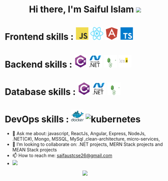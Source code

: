 <h1 align="center">Hi there, I'm Saiful Islam 
  <a href="https://www.linkedin.com/in/saif-aust-cse/" target="_blank">
  <img src="https://img.icons8.com/fluent/48/000000/linkedin.png" />
 </a>
</h1>

<!--
<p align="center">
 <a href="https://www.linkedin.com/in/saif-aust-cse/" target="_blank">
  <img src="https://img.icons8.com/fluent/48/000000/linkedin.png" />
 </a>

 <a href="https://twitter.com/saif-aust-cse" target="_blank">
  <img src="https://img.icons8.com/fluent/48/000000/twitter.png" />
 </a>
</p> -->

<!-- <p align="center">
 <strong>
  Professional skills
  </strong>
</p>

<p align="center">
  <img src="https://github.com/saifaustcse/saif/blob/main/images/javascript.svg" alt="javascript" width="40" height="40" />
  <img src="https://github.com/saifaustcse/saif/blob/main/images/typescript.svg" alt="typescript" width="40" height="40" />

  <img src="https://github.com/saifaustcse/saif/blob/main/images/csharp.svg" alt="csharp" width="40" height="40" />
  <img src="https://github.com/saifaustcse/saif/blob/main/images/dot-net.svg" alt="dotnet" width="40" height="40" />

  <img src="https://github.com/saifaustcse/saif/blob/main/images/docker.svg" alt="docker" width="40" height="40" />
  <img src="https://img.icons8.com/color/48/000000/kubernetes.png" alt="kubernetes" width="43" height="43" />
  <img src="https://github.com/saifaustcse/saif/blob/main/images/angular.svg" alt="angular" width="40" height="40" />
</p> -->

<h1> 
  <span>
    Frontend skills :
  </span>

  <span>
    <img src="https://github.com/saifaustcse/saif/blob/main/images/javascript.svg" alt="javascript" width="40" height="40" />
    <img src="https://github.com/saifaustcse/saif/blob/main/images/react.svg" alt="react" width="40" height="40" />
    <img src="https://github.com/saifaustcse/saif/blob/main/images/angular.svg" alt="angular" width="40" height="40" />
    <img src="https://github.com/saifaustcse/saif/blob/main/images/typescript.svg" alt="typescript" width="40" height="40" />
  </span>
</h1>

<h1> 
  <span>
    Backend skills :  
  </span>

  <span>
    <img src="https://github.com/saifaustcse/saif/blob/main/images/csharp.svg" alt="csharp" width="40" height="40" />
    <img src="https://github.com/saifaustcse/saif/blob/main/images/dot-net.svg" alt="dotNet" width="40" height="40" />
    <img src="https://github.com/saifaustcse/saif/blob/main/images/node.svg" alt="node" width="40" height="40" 
    style ="background-color: #333;"/>
    <img src="https://github.com/saifaustcse/saif/blob/main/images/express.png" alt="kubernetes" width="40" height="40" />
  </span>
</h1>

<h1> 
  <span>
    Database skills :  
  </span>

  <span>
    <img src="https://github.com/saifaustcse/saif/blob/main/images/csharp.svg" alt="csharp" width="40" height="40" />
    <img src="https://github.com/saifaustcse/saif/blob/main/images/dot-net.svg" alt="dotNet" width="40" height="40" />
    <img src="https://github.com/saifaustcse/saif/blob/main/images/node.svg" alt="node" width="40" height="40" />
  </span>
</h1>

<h1> 
  <span>
    DevOps skills :  
  </span>

  <span>
    <img src="https://github.com/saifaustcse/saif/blob/main/images/docker.svg" alt="docker" width="40" height="40" />
    <img src="https://img.icons8.com/color/48/000000/kubernetes.png" alt="kubernetes" width="43" height="43" />
  </span>
</h1>

-   💬 Ask me about: javascript, ReactJs, Angular, Express, NodeJs, .NET(C#), Mongo, MSSQL, MySql ,clean-architecture, micro-services,
-   👯 I’m looking to collaborate on: .NET projects, MERN Stack projects and MEAN Stack projects
-   📫 How to reach me: saifaustcse26@gmail.com
-   ![](https://komarev.com/ghpvc/?username=saifaustcse)
    </br>

<p align="center">
 <a href="#" alt="Saiful Islam's github stats">
  <img src="https://github-readme-stats.vercel.app/api?username=saifaustcse&theme=tokyonight&show_icons=true" />
  <!-- <img src="https://github-readme-stats.vercel.app/api/top-langs/?username=saifaustcse" /> -->
 </a>
</p>
